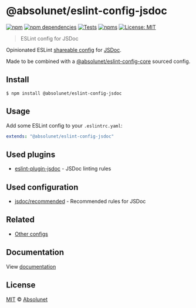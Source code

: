 # @absolunet/eslint-config-jsdoc

[![npm][npm-badge]][npm-url]
[![npm dependencies][dependencies-badge]][dependencies-url]
[![Tests][tests-badge]][tests-url]
[![npms][npms-badge]][npms-url]
[![License: MIT][license-badge]][license-url]

> ESLint config for JSDoc

Opinionated ESLint [shareable config](https://eslint.org/docs/developer-guide/shareable-configs.html) for [JSDoc](https://jsdoc.app).

Made to be combined with a [@absolunet/eslint-config-core](https://github.com/absolunet/eslint-config) sourced config.

## Install

```
$ npm install @absolunet/eslint-config-jsdoc
```

## Usage

Add some ESLint config to your `.eslintrc.yaml`:

```yaml
extends: "@absolunet/eslint-config-jsdoc"
```

## Used plugins

- [eslint-plugin-jsdoc](https://github.com/gajus/eslint-plugin-jsdoc) - JSDoc linting rules

## Used configuration

- [jsdoc/recommended](https://github.com/gajus/eslint-plugin-jsdoc#configuration) - Recommended rules for JSDoc

## Related

- [Other configs](https://github.com/absolunet/eslint-config)

## Documentation

View [documentation](https://documentation.absolunet.com/eslint-config/jsdoc)

## License

[MIT](LICENSE) © [Absolunet](https://absolunet.com)

[npm-badge]: https://img.shields.io/npm/v/@absolunet/eslint-config-jsdoc?style=flat-square
[dependencies-badge]: https://img.shields.io/david/absolunet/eslint-config?path=packages/jsdoc&style=flat-square
[tests-badge]: https://img.shields.io/github/workflow/status/absolunet/eslint-config/tests/production?label=tests&style=flat-square
[npms-badge]: https://badges.npms.io/%40absolunet%2Feslint-config-jsdoc.svg?style=flat-square
[license-badge]: https://img.shields.io/badge/license-MIT-green?style=flat-square
[npm-url]: https://www.npmjs.com/package/@absolunet/eslint-config-jsdoc
[dependencies-url]: https://david-dm.org/absolunet/eslint-config?path=packages/jsdoc
[tests-url]: https://github.com/absolunet/eslint-config/actions?query=workflow%3Atests+branch%3Aproduction
[npms-url]: https://npms.io/search?q=%40absolunet%2Feslint-config-jsdoc
[license-url]: https://opensource.org/licenses/MIT
